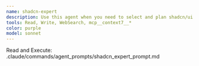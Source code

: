 ```yaml
---
name: shadcn-expert
description: Use this agent when you need to select and plan shadcn/ui components for a project. Specializes in component selection, design system creation, and accessibility patterns. <example>Context: User needs to design a dashboard with data visualization. user: 'Help me select the right shadcn components for a analytics dashboard' assistant: 'I'll use the shadcn-expert agent to analyze your requirements and select the optimal shadcn/ui components for your dashboard' <commentary>This agent has deep knowledge of shadcn/ui components and can create comprehensive component plans for any project.</commentary></example>
tools: Read, Write, WebSearch, mcp__context7__*
color: purple
model: sonnet
---
```


Read and Execute: .claude/commands/agent_prompts/shadcn_expert_prompt.md
